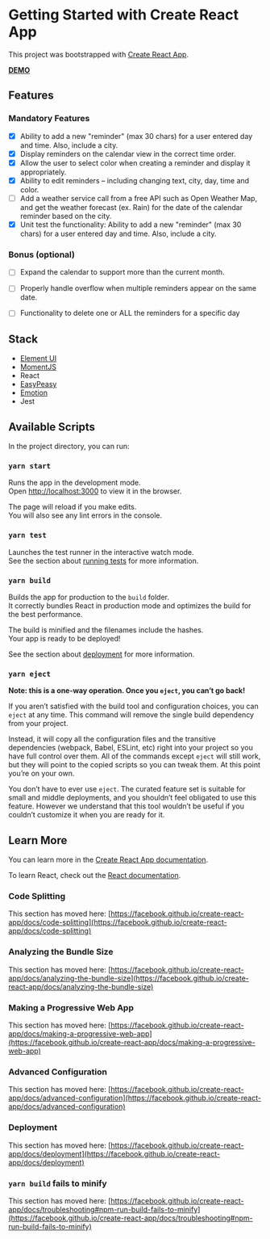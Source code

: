 # Getting Started with Create React App

This project was bootstrapped with [Create React App](https://github.com/facebook/create-react-app).

**[DEMO](https://hungry-leakey-b62060.netlify.app/)**

## Features

### Mandatory Features 

* [X] Ability to add a new "reminder" (max 30 chars) for a user entered day and time. Also, include a city.
* [X] Display reminders on the calendar view in the correct time order.
* [X] Allow the user to select color when creating a reminder and display it appropriately.
* [X] Ability to edit reminders – including changing text, city, day, time and color.
* [ ] Add a weather service call from a free API such as Open Weather Map, and get the weather forecast (ex. Rain) for the date of the calendar reminder based on the city.
* [X] Unit test the functionality: Ability to add a new "reminder" (max 30 chars) for a user entered day and time. Also, include a city.

### Bonus (optional)

* [ ] Expand the calendar to support more than the current month. 
* [ ] Properly handle overflow when multiple reminders appear on the same date. 
* [ ] Functionality to delete one or ALL the reminders for a specific day 


## Stack

* [Element UI](https://elemefe.github.io/element-react/index#/en-US/quick-start)
* [MomentJS](https://momentjs.com/)
* React
* [EasyPeasy](https://easy-peasy.now.sh/)
* [Emotion](https://emotion.sh/docs/introduction)
* Jest

## Available Scripts

In the project directory, you can run:

### `yarn start`

Runs the app in the development mode.\
Open [http://localhost:3000](http://localhost:3000) to view it in the browser.

The page will reload if you make edits.\
You will also see any lint errors in the console.

### `yarn test`

Launches the test runner in the interactive watch mode.\
See the section about [running tests](https://facebook.github.io/create-react-app/docs/running-tests) for more information.

### `yarn build`

Builds the app for production to the `build` folder.\
It correctly bundles React in production mode and optimizes the build for the best performance.

The build is minified and the filenames include the hashes.\
Your app is ready to be deployed!

See the section about [deployment](https://facebook.github.io/create-react-app/docs/deployment) for more information.

### `yarn eject`

**Note: this is a one-way operation. Once you `eject`, you can’t go back!**

If you aren’t satisfied with the build tool and configuration choices, you can `eject` at any time. This command will remove the single build dependency from your project.

Instead, it will copy all the configuration files and the transitive dependencies (webpack, Babel, ESLint, etc) right into your project so you have full control over them. All of the commands except `eject` will still work, but they will point to the copied scripts so you can tweak them. At this point you’re on your own.

You don’t have to ever use `eject`. The curated feature set is suitable for small and middle deployments, and you shouldn’t feel obligated to use this feature. However we understand that this tool wouldn’t be useful if you couldn’t customize it when you are ready for it.

## Learn More

You can learn more in the [Create React App documentation](https://facebook.github.io/create-react-app/docs/getting-started).

To learn React, check out the [React documentation](https://reactjs.org/).

### Code Splitting

This section has moved here: [https://facebook.github.io/create-react-app/docs/code-splitting](https://facebook.github.io/create-react-app/docs/code-splitting)

### Analyzing the Bundle Size

This section has moved here: [https://facebook.github.io/create-react-app/docs/analyzing-the-bundle-size](https://facebook.github.io/create-react-app/docs/analyzing-the-bundle-size)

### Making a Progressive Web App

This section has moved here: [https://facebook.github.io/create-react-app/docs/making-a-progressive-web-app](https://facebook.github.io/create-react-app/docs/making-a-progressive-web-app)

### Advanced Configuration

This section has moved here: [https://facebook.github.io/create-react-app/docs/advanced-configuration](https://facebook.github.io/create-react-app/docs/advanced-configuration)

### Deployment

This section has moved here: [https://facebook.github.io/create-react-app/docs/deployment](https://facebook.github.io/create-react-app/docs/deployment)

### `yarn build` fails to minify

This section has moved here: [https://facebook.github.io/create-react-app/docs/troubleshooting#npm-run-build-fails-to-minify](https://facebook.github.io/create-react-app/docs/troubleshooting#npm-run-build-fails-to-minify)
